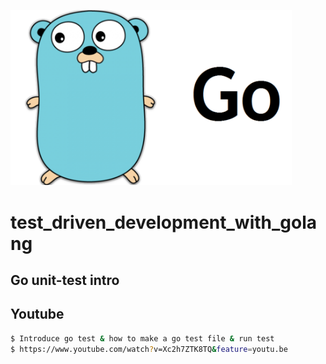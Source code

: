 <p align="left">
  <img src="./.img/gologo.png" width="450"/>
</p>


# test_driven_development_with_golang


## Go unit-test intro 
## Youtube
```sh
$ Introduce go test & how to make a go test file & run test 
$ https://www.youtube.com/watch?v=Xc2h7ZTK8TQ&feature=youtu.be

```
